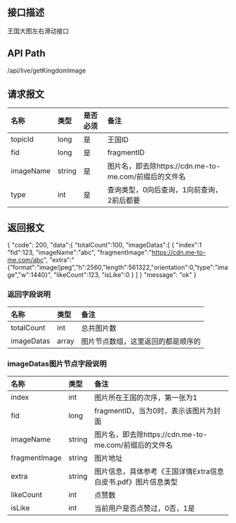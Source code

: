 ## 接口描述
王国大图左右滑动接口

## API Path
/api/live/getKingdomImage

## 请求报文
|名称|类型|是否必须|备注|
|:-|:-|:-|:-|
|topicId|long|是|王国ID|
|fid|long|是|fragmentID|
|imageName|string|是|图片名，即去除https://cdn.me-to-me.com/前缀后的文件名|
|type|int|是|查询类型，0向后查询，1向前查询，2前后都要|

## 返回报文
{
    "code": 200,
    "data":{
    	"totalCount":100,
    	"imageDatas":[
    		{
    			"index":1
    			"fid":123,
    			"imageName":"abc",
    			"fragmentImage":"https://cdn.me-to-me.com/abc",
    			"extra":"{\"format\":\"image/jpeg\",\"h\":2560,\"length\":561322,\"orientation\":0,\"type\":\"image\",\"w\":1440}",
    			"likeCount":123,
    			"isLike":0
    		}
    	]
    }
    "message": "ok"
}

### 返回字段说明
|名称|类型|备注|
|:-|:-|:-|
|totalCount|int|总共图片数|
|imageDatas|array|图片节点数组，这里返回的都是顺序的|

### imageDatas图片节点字段说明
|名称|类型|备注|
|:-|:-|:-|
|index|int|图片所在王国的次序，第一张为1|
|fid|long|fragmentID，当为0时，表示该图片为封面|
|imageName|string|图片名，即去除https://cdn.me-to-me.com/前缀后的文件名|
|fragmentImage|string|图片地址|
|extra|string|图片信息，具体参考《王国详情Extra信息白皮书.pdf》图片信息类型|
|likeCount|int|点赞数|
|isLike|int|当前用户是否点赞过，0否，1是|
